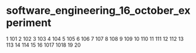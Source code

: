 # software_engineering_16_october_experiment
1 101
2 102
3 103
4 104
5 105
6 106
7 107
8 108
9 109
10 110
11 111
12 112
13 113
14 114
15
16
1017
1018
19
20
